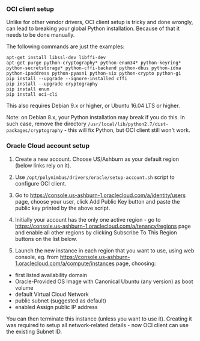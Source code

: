 ### OCI client setup

Unlike for other vendor drivers, OCI client setup is tricky and done wrongly, can lead to breaking your global Python installation. Because of that it needs to be done manually.

The following commands are just the examples:

```
apt-get install libssl-dev libffi-dev
apt-get purge python-cryptography* python-enum34* python-keyring* python-secretstorage* python-cffi-backend python-dbus python-idna python-ipaddress python-pyasn1 python-six python-crypto python-gi
pip install --upgrade --ignore-installed cffi
pip install --upgrade cryptography
pip install enum
pip install oci-cli
```

This also requires Debian 9.x or higher, or Ubuntu 16.04 LTS or higher.

Note: on Debian 8.x, your Python installation may break if you do this. In such case, remove the directory `/usr/local/lib/python2.7/dist-packages/cryptography` - this will fix Python, but OCI client still won't work.


### Oracle Cloud account setup

1. Create a new account. Choose US/Ashburn as your default region (below links rely on it).

2. Use `/opt/polynimbus/drivers/oracle/setup-account.sh` script to configure OCI client.

3. Go to https://console.us-ashburn-1.oraclecloud.com/a/identity/users page, choose your user, click Add Public Key button and paste the public key printed by the above script.

4. Initially your account has the only one active region - go to https://console.us-ashburn-1.oraclecloud.com/a/tenancy/regions page and enable all other regions by clicking Subscribe To This Region buttons on the list below.

5. Launch the new instance in each region that you want to use, using web console, eg. from https://console.us-ashburn-1.oraclecloud.com/a/compute/instances page, choosing:

- first listed availability domain
- Oracle-Provided OS Image with Canonical Ubuntu (any version) as boot volume
- default Virtual Cloud Network
- public subnet (suggested as default)
- enabled Assign public IP address

You can then terminate this instance (unless you want to use it). Creating it was required to setup all network-related details - now OCI client can use the existing Subnet ID.
